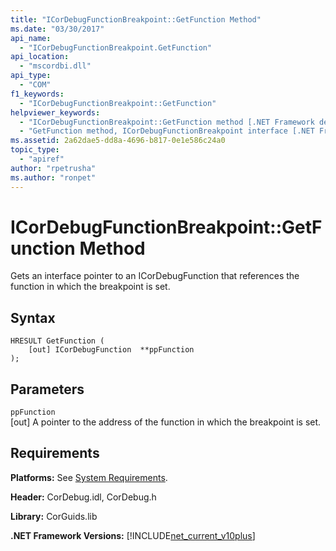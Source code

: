 ```yaml
---
title: "ICorDebugFunctionBreakpoint::GetFunction Method"
ms.date: "03/30/2017"
api_name: 
  - "ICorDebugFunctionBreakpoint.GetFunction"
api_location: 
  - "mscordbi.dll"
api_type: 
  - "COM"
f1_keywords: 
  - "ICorDebugFunctionBreakpoint::GetFunction"
helpviewer_keywords: 
  - "ICorDebugFunctionBreakpoint::GetFunction method [.NET Framework debugging]"
  - "GetFunction method, ICorDebugFunctionBreakpoint interface [.NET Framework debugging]"
ms.assetid: 2a62dae5-dd8a-4696-b817-0e1e586c24a0
topic_type: 
  - "apiref"
author: "rpetrusha"
ms.author: "ronpet"
---
```

# ICorDebugFunctionBreakpoint::GetFunction Method
Gets an interface pointer to an ICorDebugFunction that references the function in which the breakpoint is set.  
  
## Syntax  
  
```  
HRESULT GetFunction (  
    [out] ICorDebugFunction  **ppFunction  
);  
```  
  
## Parameters  
 `ppFunction`  
 [out] A pointer to the address of the function in which the breakpoint is set.  
  
## Requirements  
 **Platforms:** See [System Requirements](../../../../docs/framework/get-started/system-requirements.md).  
  
 **Header:** CorDebug.idl, CorDebug.h  
  
 **Library:** CorGuids.lib  
  
 **.NET Framework Versions:** [!INCLUDE[net_current_v10plus](../../../../includes/net-current-v10plus-md.md)]
